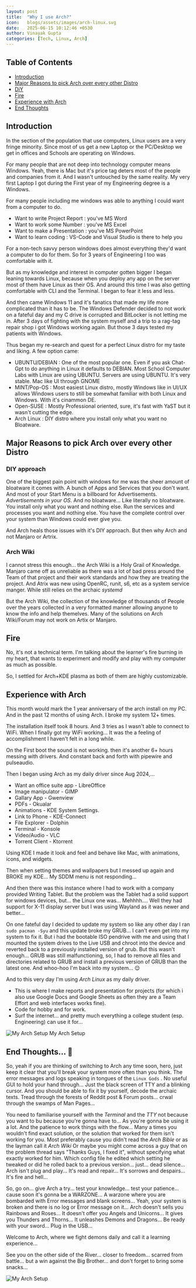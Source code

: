 ```yaml
---
layout: post
title:  "Why I use Arch?"
icon:   blogs/assets/images/arch-linux.svg
date:   2025-06-15 10:12:46 +0530
author: Vinayak Gupta
categories: [Tech, Linux, Arch]
---
```


## Table of Contents

- [Introduction](#introduction)
- [Major Reasons to pick Arch over every other Distro](#major-reasons-to-pick-arch-over-every-other-distro)
- [DiY](#diy-approach)
- [Fire](#fire)
- [Experience with Arch](#experience-with-arch)
- [End Thoughts](#end-thoughts-)

## Introduction

In the section of the population that use computers, Linux users are a very fringe minority. Since most of us get a new Laptop or the PC/Desktop we get in offices and Schools are operating on Windows.

For many people that are not deep into technology computer means Windows. Yeah, there is Mac but it's price tag deters most of the people and companies from it. And I wasn't untouched by the same reality. My very first Laptop I got during the First year of my Engineering degree is a Windows.

For many people including me windows was able to anything I could want from a computer to do.

- Want to write Project Report : you've MS Word
- Want to work some Number : you've MS Excel
- Want to make a Presentation : you've MS PowerPoint
- Want to learn coding : VS-Code and Visual Studio is there to help you

For a non-tech savvy person windows does almost everything they'd want a computer to do for them. So for 3 years of Engineering I too was comfortable with it.

But as my knowledge and interest in computer gotten bigger I began leaning towards Linux, because when you deploy any app on the server most of them have Linux as their OS. And around this time I was also getting comfortable with CLI and the Terminal. I began to fear it less and less.

And then came Windows 11 and it's fanatics that made my life more complicated than it has to be. The Windows Defender decided to not work on a fateful day and my C drive is corrupted and BitLocker is not letting me in. After 3 days of fighting with the system myself and a trip to a rag-tag repair shop i got Windows working again. But those 3 days tested my patients with Windows.

Thus began my re-search and quest for a perfect Linux distro for my taste and liking. A few option came:

- UBUNTU/DEBIAN : One of the most popular one. Even if you ask Chat-Gpt to do anything in Linux it defaults to DEBIAN. Most School Computer Labs with Linux are using UBUNTU. Servers are using UBUNTU. It's very stable. Mac like UI through GNOME
- MINT/Pop-OS : Most easiest Linux distro, mostly Windows like in UI/UX allows Windows users to still be somewhat familiar with both Linux and Windows. With it's cinammon DE.
- Open-SUSE : Mostly Professional oriented, sure, it's fast with YaST but it wasn't cutting the edge.
- Arch Linux : DIY distro where you install only what you want  no Bloatware.

## Major Reasons to pick Arch over every other Distro

### DIY approach

One of the biggest pain point with windows  for me was the sheer amount of bloatware it comes with. A bunch of Apps and Services that you don't want. And most of your Start Menu is a billboard for Advertisements. *Advertisements in your OS*. And no bloatware... Like literally no bloatware. You install only what you want and nothing else. Run the services and processes you want and nothing else. You have the complete control over your system than Windows could ever give you.

And Arch heals those issues with it's DIY approach. But then why Arch and not Manjaro or Artrix.

### Arch Wiki

I cannot stress this enough... the Arch Wiki is a Holy Grail of Knowledge. Manjaro came off as unreliable as there was a lot of bad press around the Team of that project and their work standards and how they are treating the project. And Atrix was new using OpenRC, runit, s6, etc as a system service manger. While still relies on the archaic *systemd*

But the Arch Wiki, the collection of the knowledge of thousands of People over the years collected in a very formatted manner allowing anyone to know the info and help themelves.
Many of the solutions on Arch Wiki/Forum may not work on Artix or Manjaro.

## Fire

No, it's not a technical term. I'm talking about the learner's fire burning in my heart, that wants to experiment and modify and play with my computer as much as possible.

So, I settled for Arch+KDE plasma as both of them are highly customizable.

## Experience with Arch

This month would mark the 1 year anniversary of the arch install on my PC. And in the past 12 months of using Arch. I broke my system 12+ times.

The installation itself took 8 hours. And 3 tries as I wasn't able to connect to WiFi.
When I finally got my WiFi working... It was the a feeling of accomplishment I haven't felt in a long while.

On the First boot the sound is not working. then it's another 6+ hours messing with drivers. And constant back and forth with pipewire and pulseaudio.

Then I began using Arch as my daily driver since Aug 2024,...

- Want an office suite app - LibreOffice
- Image manipulator - GIMP
- Gallary App - Gwenview
- PDFs - Okualar
- Animations - KDE System Settings.
- Link to Phone - KDE-Connect
- File Explorer - Dolphin
- Terminal - Konsole
- Video/Audio - VLC
- Torrent Client - Ktorrent

Using KDE I made it look and feel and behave like Mac, with animations, icons, and widgets.

Then when setting themes and wallpapers but I messed up again and BROKE my KDE...
My SDDM menu is not responding...

And then there was this instance where I had to work with a company provided Writing Tablet. But the problem was the Tablet had a solid support for windows devices, but... the Linux one was... Mehhhh.... Well they had support for X-11 display server but I was using Wayland as it was newer and better...

On one fateful day I decided to update my system so like any other day I ran
`sudo pacman -Syu` and this update broke my GRUB... I can't even get into my system to fix it. But i had the bootable ISO pendrive with me and using that I mounted the system drives to the Live USB and chroot into the device and reverted back to a previously installed version of grub. But this wasn't enough... GRUB was still malfunctioning, so, I had to remove all files and directories related to GRUB and install a previous version of GRUB than the latest one. And whoo-hoo I'm back into my system... 😌

And to this very day I'm using *Arch Linux* as my daily driver.

- This is where I make reports and presentation for projects (for which i also use Google Docs and Google Sheets as often they are a Team Effort and web interfaces works fine).
- Code for hobby and for work.
- Surf the internet... and pretty much everything a college student (esp. Engineering) can use it for...

![My Arch Setup](/blogs/assets/images/arch_background.png)
My Arch Setup

## End Thoughts... 🫠

So, yeah if you are thinking of switching to Arch any time soon, hero,  just keep it clear that you'll break your system more often than you think. The error messages and logs speaking in tongues of the `Linux Gods` . No useful GUI to hold your hand through... Just the black screen of TTY and a blinking cursor.  And you should be able to fix it by yourself, decode the archaic texts. Tread through the forests of Reddit post & Forum posts... crwal through the swamps of Man Pages...

You need to familiarise yourself with the *Terminal* and the *TTY*  not because you want to bu because you're gonna have to... As you're gonna be using it a lot. And the patience to work things with the flow... Many a times you wouldn't find exact solution, or the solution that worked for them isn't working for you. Most preferably cause you didn't read the *Arch Bible* or as the layman call it *Arch Wiki*  Or maybe you might come across a guy that on the problem thread says "Thanks Guys, I fixed it", without specifying what exactly worked for him. Which config file he edited which setting he tweaked or did he rolled back to a previous version... just... dead silence...
  Arch isn't plug and play...
  It's read and repair...
  It's sorrows and despairs...
  It's fire and hell...
  
So, go on... give Arch a try... test your knowledge... test your patience... cause soon it's gonna be a WARZONE...  A warzone where you are bombarded with Error messages and blank screens... Yeah, your system is broken and there is no log or Error message on it...  Arch doesn't sells you Rainbows and Roses... It doesn't offer you Angels and Unicorns... It gives you Thunders and Thorns... It unleashes Demons and Dragons... Be ready with your sword... Plug in the USB...

Welcome to Arch, where we fight demons daily and call it a learning experience...

See you on the other side of the River... closer to freedom... scarred from battle... but a win against the Big Brother... and don't forget to bring some snacks...

![My Arch Setup](/blogs/assets/images/Uwu-owo.webp)

